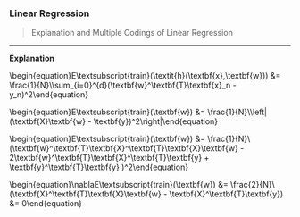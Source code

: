 ### Linear Regression
> Explanation and Multiple Codings of Linear Regression
---

__Explanation__ <br/>

\begin{equation}E\textsubscript{train}(\textit{h}(\textbf{x},\textbf{w})) &= \frac{1}{N}\\\sum_{i=0}^{d}(\textbf{w}^\textbf{T}\textbf{x}_n - y_n)^2\end{equation}

\begin{equation}E\textsubscript{train}(\textbf{w}) &= \frac{1}{N}\\\left\|(\textbf{X}\textbf{w} - \textbf{y})^2\right\|\end{equation}


\begin{equation}E\textsubscript{train}(\textbf{w}) &= \frac{1}{N}\\(\textbf{w}^\textbf{T}\textbf{X}^\textbf{T}\textbf{X}\textbf{w} - 2\textbf{w}^\textbf{T}\textbf{X}^\textbf{T}\textbf{y} + \textbf{y}^\textbf{T}\textbf{y} )^2\end{equation}


\begin{equation}\nablaE\textsubscript{train}(\textbf{w}) &= \frac{2}{N}\\(\textbf{X}^\textbf{T}\textbf{X}\textbf{w} - \textbf{X}^\textbf{T}\textbf{y}) &= 0\end{equation}



